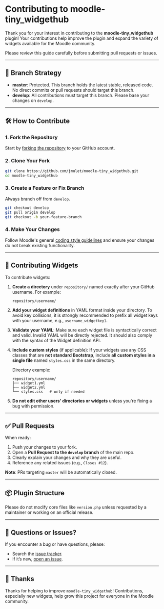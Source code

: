 
# Contributing to moodle-tiny_widgethub

Thank you for your interest in contributing to the **moodle-tiny_widgethub** plugin! Your contributions help improve the plugin and expand the variety of widgets available for the Moodle community.

Please review this guide carefully before submitting pull requests or issues.

---

## 🔧 Branch Strategy

- **master**: Protected. This branch holds the latest stable, released code. No direct commits or pull requests should target this branch.
- **develop**: All contributions must target this branch. Please base your changes on `develop`.

---

## 🛠️ How to Contribute

### 1. Fork the Repository
Start by [forking the repository](https://github.com/jmulet/moodle-tiny_widgethub/fork) to your GitHub account.

### 2. Clone Your Fork
```bash
git clone https://github.com/jmulet/moodle-tiny_widgethub.git
cd moodle-tiny_widgethub
```

### 3. Create a Feature or Fix Branch
Always branch off from `develop`.

```bash
git checkout develop
git pull origin develop
git checkout -b your-feature-branch
```

### 4. Make Your Changes
Follow Moodle's general [coding style guidelines](https://moodledev.io/general/development/policies/codingstyle) and ensure your changes do not break existing functionality.

---

## 🧩 Contributing Widgets

To contribute widgets:

1. **Create a directory** under `repository/` named exactly after your GitHub username. For example:
   ```
   repository/username/
   ```

2. **Add your widget definitions** in YAML format inside your directory.  To avoid key collisions, it is strongly recommended to prefix all widget keys with your username, e.g., `username_widgetkey1`.

3. **Validate your YAML**: Make sure each widget file is syntactically correct and valid. Invalid YAML will be directly rejected. It should also comply with the syntax of the Widget definition API.

4. **Include custom styles** (if applicable): If your widgets use any CSS classes that are **not standard Bootstrap**, include **all custom styles in a single file** named `styles.css` in the same directory.

   Directory example:
   ```
   repository/username/
   ├── widget1.yml
   ├── widget2.yml
   └── styles.css   # only if needed
   ```

5. **Do not edit other users' directories or widgets** unless you're fixing a bug with permission.

---

## ✅ Pull Requests

When ready:

1. Push your changes to your fork.
2. Open a **Pull Request to the `develop` branch** of the main repo.
3. Clearly explain your changes and why they are useful.
4. Reference any related issues (e.g., `Closes #12`).

**Note**: PRs targeting `master` will be automatically closed.

---

## 📦 Plugin Structure

Please do not modify core files like `version.php` unless requested by a maintainer or working on an official release.

---

## 💬 Questions or Issues?

If you encounter a bug or have questions, please:
- Search the [issue tracker](https://github.com/jmulet/moodle-tiny_widgethub/issues).
- If it’s new, [open an issue](https://github.com/jmulet/moodle-tiny_widgethub/issues/new).

---

## 🙏 Thanks

Thanks for helping to improve `moodle-tiny_widgethub`! Contributions, especially new widgets, help grow this project for everyone in the Moodle community.
